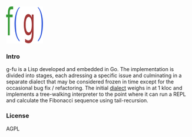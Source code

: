 ![Logo](logo.png)

### Intro
g-fu is a Lisp developed and embedded in Go. The implementation is divided into stages, each adressing a specific issue and culminating in a separate dialect that may be considered frozen in time except for the occasional bug fix / refactoring. The initial [dialect](https://github.com/codr7/g-fu/tree/master/v1) weighs in at 1 kloc and implements a tree-walking interpreter to the point where it can run a REPL and calculate the Fibonacci sequence using tail-recursion.

### License
AGPL